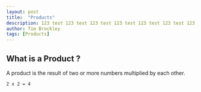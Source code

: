 ```yaml
---
layout: post
title:  "Products"
description: 123 test 123 test 123 test 123 test 123 test 123 test 123 test 123 test 123 test 123 test 123 test 123 test 123 test 123 test 123 test 123 test 123 test 123 test 123 test 123 test 123 test 123 test 123 test 123 test 123 test 123 test 123 test 123 test 123 test 123 test 123 test 123
author: Tim Brockley
tags: [Products]
---
```

## What is a Product ?

A product is the result of two or more numbers multiplied by each other.

`2 x 2 = 4`

